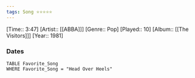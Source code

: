 ```yaml
---
tags: Song ⭐⭐⭐⭐⭐ 
---
```

[Time:: 3:47]
[Artist:: [[ABBA]]]
[Genre:: Pop]
[Played:: 10]
[Album:: [[The Visitors]]]
[Year:: 1981]
### Dates
````dataview
TABLE Favorite_Song
WHERE Favorite_Song = "Head Over Heels"
````